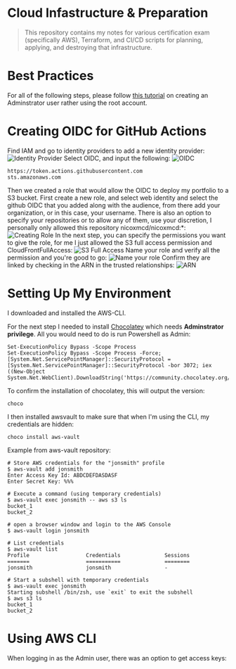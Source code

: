# Cloud Infastructure & Preparation
> This repository contains my notes for various certification exam (specifically AWS), Terraform, and CI/CD scripts for planning, applying, and destroying that infrastructure.

# Best Practices
For all of the following steps, please follow [this tutorial](https://www.youtube.com/watch?v=_KhrGFV_Npw) on creating an Adminstrator user rather using the root account.


# Creating OIDC for GitHub Actions
Find IAM and go to identity providers to add a new identity provider:
![Identity Provider](https://github.com/user-attachments/assets/bbc0f9a6-a334-43a7-b36b-8d636ef65c9e)
Select OIDC, and input the following:
![OIDC](https://github.com/user-attachments/assets/2f515c9f-03d3-4854-bd81-ee845737ecb9)
```
https://token.actions.githubusercontent.com
sts.amazonaws.com
```
Then we created a role that would allow the OIDC to deploy my portfolio to a S3 bucket. First create a new role, and select web identity and select the github OIDC that you added along with the audience, from there add your organization, or in this case, your username. There is also an option to specify your repositories or to allow any of them, use your discretion, I personally only allowed this repository nicoxmcd/nicoxmcd:*:
![Creating Role](https://github.com/user-attachments/assets/26b3429b-b8ef-4d76-92df-0287c21223f5)
In the next step, you can specify the permissions you want to give the role, for me I just allowed the S3 full access permission and CloudFrontFullAccess:
![S3 Full Access](https://github.com/user-attachments/assets/7c68e15d-583a-4953-90d9-60d1521c1d34)
Name your role and verify all the permission and you're good to go:
![Name your role](https://github.com/user-attachments/assets/9940860e-e15c-4108-adf9-4f01c731cc45)
Confirm they are linked by checking in the ARN in the trusted relationships:
![ARN](https://github.com/user-attachments/assets/888aafa4-6f61-4a9d-aadd-e8ae94e77cf0)

# Setting Up My Environment
I downloaded and installed the AWS-CLI.

For the next step I needed to install [Chocolatey](https://chocolatey.org/install) which needs **Adminstrator privilege**. All you would need to do is run Powershell as Admin:
```
Set-ExecutionPolicy Bypass -Scope Process
Set-ExecutionPolicy Bypass -Scope Process -Force; [System.Net.ServicePointManager]::SecurityProtocol = [System.Net.ServicePointManager]::SecurityProtocol -bor 3072; iex ((New-Object System.Net.WebClient).DownloadString('https://community.chocolatey.org/install.ps1'))
```

To confirm the installation of chocolatey, this will output the version:
```
choco
```

I then installed awsvault to make sure that when I'm using the CLI, my credentials are hidden:
```
choco install aws-vault
```
Example from aws-vault repository:

```
# Store AWS credentials for the "jonsmith" profile
$ aws-vault add jonsmith
Enter Access Key Id: ABDCDEFDASDASF
Enter Secret Key: %%%

# Execute a command (using temporary credentials)
$ aws-vault exec jonsmith -- aws s3 ls
bucket_1
bucket_2

# open a browser window and login to the AWS Console
$ aws-vault login jonsmith

# List credentials
$ aws-vault list
Profile                  Credentials              Sessions
=======                  ===========              ========
jonsmith                 jonsmith                 -

# Start a subshell with temporary credentials
$ aws-vault exec jonsmith
Starting subshell /bin/zsh, use `exit` to exit the subshell
$ aws s3 ls
bucket_1
bucket_2
```

# Using AWS CLI
When logging in as the Admin user, there was an option to get access keys:

